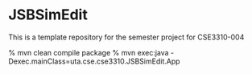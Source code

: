 # JSBSimEdit

This is a template repository for the semester project for CSE3310-004

% mvn clean compile package
% mvn exec:java -Dexec.mainClass=uta.cse.cse3310.JSBSimEdit.App
